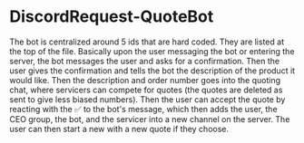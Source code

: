 # DiscordRequest-QuoteBot
The bot is centralized around 5 ids that are hard coded. They are listed at the top of the file. 
Basically upon the user messaging the bot or entering the server, the bot messages the user
and asks for a confirmation. Then the user gives the confirmation and tells the bot the description
of the product it would like. Then the description and order number goes into the quoting chat,
where servicers can compete for quotes (the quotes are deleted as sent to give less biased numbers).
Then the user can accept the quote by reacting with the :white_check_mark: to the bot's message, which
then adds the user, the CEO group, the bot, and the servicer into a new channel on the server.
The user can then start a new with a new quote if they choose.
